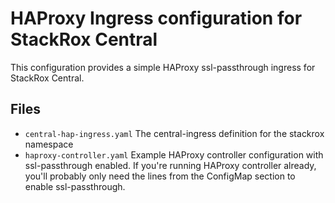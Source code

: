 # HAProxy Ingress configuration for StackRox Central

This configuration provides a simple HAProxy ssl-passthrough ingress for StackRox Central. 

## Files
* `central-hap-ingress.yaml` The central-ingress definition for the stackrox namespace
* `haproxy-controller.yaml` Example HAProxy controller configuration with ssl-passthrough enabled. If you're running HAProxy controller already, you'll probably only need the lines from the ConfigMap section to enable ssl-passthrough. 
